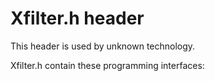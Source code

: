 # Xfilter.h header


This header is used by unknown technology.

Xfilter.h contain these programming interfaces:

